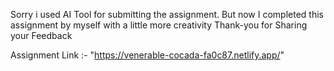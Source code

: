 Sorry i used AI Tool for submitting the assignment. But now I completed this assignment by myself with a little more creativity 
Thank-you for Sharing your Feedback

Assignment Link :- "https://venerable-cocada-fa0c87.netlify.app/"
